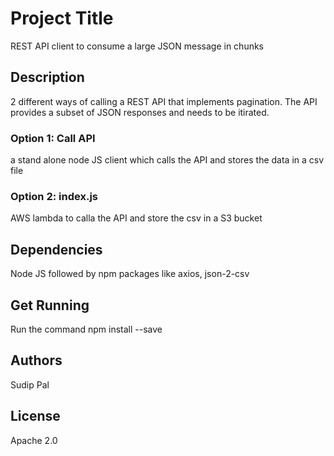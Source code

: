 # Project Title
REST API client to consume a large JSON message in chunks

## Description
2 different ways of calling a REST API that implements pagination. The API provides a subset of JSON responses and needs to be itirated.

### Option 1: Call API
a stand alone node JS client which calls the API and stores the data in a csv file

### Option 2: index.js
AWS lambda to calla the API and store the csv in a S3 bucket

## Dependencies
Node JS followed by npm packages like axios, json-2-csv

## Get Running
Run the command npm install --save

## Authors
Sudip Pal

## License
Apache 2.0

